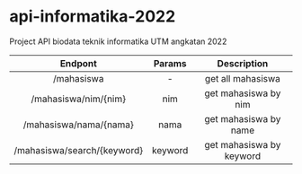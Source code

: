 # api-informatika-2022
Project API biodata teknik informatika UTM angkatan 2022

| Endpont           | Params | Description           |
|:-----------------:|:------:|:---------------------:|
| /mahasiswa        | -      | get all mahasiswa     |
| /mahasiswa/nim/{nim}  | nim    | get mahasiswa by nim  |
| /mahasiswa/nama/{nama} | nama   | get mahasiswa by name |
| /mahasiswa/search/{keyword} | keyword   | get mahasiswa by keyword |
